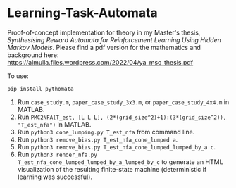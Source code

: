 # Learning-Task-Automata

Proof-of-concept implementation for theory in my Master's thesis, _Synthesising Reward Automata for Reinforcement Learning Using Hidden Markov Models_. Please find a pdf version for the mathematics and background here: https://almulla.files.wordpress.com/2022/04/ya_msc_thesis.pdf

To use:

`pip install pythomata`

1. Run `case_study.m`, `paper_case_study_3x3.m`, or `paper_case_study_4x4.m` in MATLAB.
2. Run `PMC2NFA(T_est, [L L L], (2*(grid_size^2)+1):(3*(grid_size^2)), "T_est_nfa")` in MATLAB.
3. Run `python3 cone_lumping.py T_est_nfa` from command line.
4. Run `python3 remove_bias.py T_est_nfa_cone_lumped a`.
5. Run `python3 remove_bias.py T_est_nfa_cone_lumped_lumped_by_a c`.
6. Run `python3 render_nfa.py T_est_nfa_cone_lumped_lumped_by_a_lumped_by_c` to generate an HTML visualization of the resulting finite-state machine (deterministic if learning was successful).
